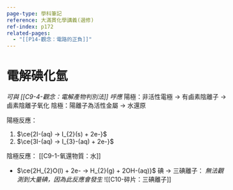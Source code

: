 ```yaml
---
page-type: 學科筆記
reference: 大滿貫化學講義(選修)
ref-index: p172
related-pages:
  - "[[P14-觀念：電路的正負]]"
---
```

# 電解碘化氫
*可與 [[C9-4-觀念：電解產物判別法]] 呼應*
陽極：非活性電極 -> 有鹵素陰離子 -> 鹵素陰離子氧化
陰極：陽離子為活性金屬 -> 水還原

陽極反應：
1. $\ce{2I-(aq) -> I_{2}(s) + 2e-}$
2. $\ce{3I-(aq) -> I_{3}-(aq) + 2e-}$

陰極反應：
[[C9-1-氧還物質：水]]
- $\ce{2H_{2}O(l) + 2e- -> H_{2}(g) + 2OH-(aq)}$
碘 -> 三碘離子：
*無法觀測到大量碘，因為此反應會發生*
![[C10-碎片：三碘離子]]